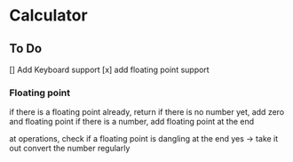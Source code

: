 # Calculator

## To Do
[] Add Keyboard support
[x] add floating point support


### Floating point
if there is a floating point already, return
if there is no number yet, add zero and floating point
if there is a number, add floating point at the end

at operations, 
    check if a floating point is dangling at the end
        yes -> take it out
    convert the number regularly